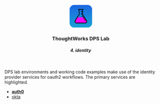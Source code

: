 <div align="center">
	<p>
		<img alt="CircleCI Logo" src="https://github.com/ThoughtWorks-DPS/lab-documentation/blob/master/doc/img/dps-lab.png?sanitize=true" width="75" />
	</p>
  <h3>ThoughtWorks DPS Lab</h3>
  <h5>4. identity</h5>
</div>
<br />

DPS lab environments and working code examples make use of the identity provider services for oauth2 workflows. The primary services are highlighted.

- [**auth0**](https:/auth0.com)
- [okta](https://okta.com)

